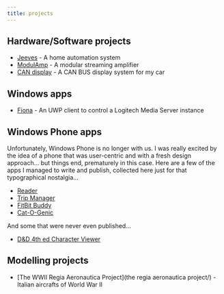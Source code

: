 ```yaml
---
title: projects
---
```

## Hardware/Software projects 

* [Jeeves](jeeves/) - A home automation system
* [ModulAmp](modulamp/) - A modular streaming amplifier
* [CAN display](candisplay/) - A CAN BUS display system for my car

## Windows apps

* [Fiona](https://fionamusic.app) - An UWP client to control a Logitech Media Server instance

## Windows Phone apps

Unfortunately, Windows Phone is no longer with us. I was really excited by the idea of a phone that was user-centric and with a fresh design approach... but things end, prematurely in this case. Here are a few of the apps I managed to write and publish, collected here just for that typographical nostalgia...

* [Reader](apps/reader/)
* [Trip Manager](apps/tripmanager/)
* [FitBit Buddy](apps/fitbitbuddy/)
* [Cat-O-Genic](apps/catogenic/)

And some that were never even published...

* [D&D 4th ed Character Viewer](apps/characterviewer/)

## Modelling projects

* [The WWII Regia Aeronautica Project](the regia aeronautica project/) - Italian aircrafts of World War II


